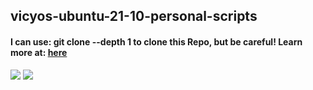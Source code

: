 ## vicyos-ubuntu-21-10-personal-scripts


#### I can use: git clone --depth 1 to clone this Repo, but be careful! Learn more at: [here](https://www.theserverside.com/blog/Coffee-Talk-Java-News-Stories-and-Opinions/How-and-when-to-perform-a-depth-1-git-clone)

![](https://i.imgur.com/xZfgOZB.png)
![](https://i.imgur.com/XxbdOZG.png)
